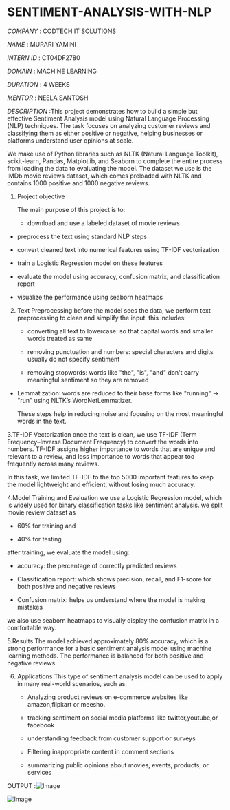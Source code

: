 # SENTIMENT-ANALYSIS-WITH-NLP

*COMPANY* : CODTECH IT SOLUTIONS

*NAME* : MURARI YAMINI

*INTERN ID* : CT04DF2780

*DOMAIN* : MACHINE LEARNING

*DURATION* : 4 WEEKS

*MENTOR* : NEELA SANTOSH

*DESCRIPTION* :This project demonstrates how to build a simple but effective Sentiment Analysis model using Natural Language Processing (NLP) techniques. The task focuses on analyzing customer reviews and classifying them as either positive or negative, helping businesses or platforms understand user opinions at scale.

We make use of Python libraries such as NLTK (Natural Language Toolkit), scikit-learn, Pandas, Matplotlib, and Seaborn to complete the entire process from loading the data to evaluating the model. The dataset we use is the IMDb movie reviews dataset, which comes preloaded with NLTK and contains 1000 positive and 1000 negative reviews. 

1. Project objective  

    The main purpose of this project is to:

   - download and use a labeled dataset of movie reviews

  - preprocess the text using standard NLP steps

  - convert cleaned text into numerical features using TF-IDF vectorization

  - train a Logistic Regression model on these features

   - evaluate the model using accuracy, confusion matrix, and classification report

   - visualize the performance using seaborn heatmaps

2. Text Preprocessing
    before the model sees the data, we perform text preprocessing to clean and simplify the input. this includes:

    - converting all text to lowercase: so that capital words and smaller words treated as same

    - removing punctuation and numbers: special characters and digits usually do not specify sentiment

    - removing stopwords: words like "the", "is", "and" don't carry meaningful sentiment so they are removed

- Lemmatization: words are reduced to their base forms like "running" → "run" using NLTK’s WordNetLemmatizer.

   These steps help in reducing noise and focusing on the most meaningful words in the text.

3.TF-IDF Vectorization
   once the text is clean, we use TF-IDF (Term Frequency–Inverse Document Frequency) to convert the words into numbers. TF-IDF assigns higher importance to words that are unique and relevant to a review, and less importance to words that appear too frequently across many reviews.

   In this task, we limited TF-IDF to the top 5000 important features to keep the model lightweight and efficient, without losing much accuracy.

4.Model Training and Evaluation
   we use a Logistic Regression model, which is widely used for binary classification tasks like sentiment analysis. we split movie review dataset as

  - 60% for training and

  - 40% for testing

   after training, we evaluate the model using:

   - accuracy: the percentage of correctly predicted reviews

   - Classification report: which shows precision, recall, and F1-score for both positive and negative reviews

   - Confusion matrix: helps us understand where the model is making mistakes

   we also use seaborn heatmaps to visually display the confusion matrix in a comfortable way.

5.Results
   The model achieved approximately 80% accuracy, which is a strong performance for a basic sentiment analysis model using machine learning methods. The performance is balanced for both positive and negative reviews

6. Applications
    This type of sentiment analysis model can be used to apply in many real-world scenarios, such as:

    - Analyzing product reviews on e-commerce websites like amazon,flipkart or meesho.

    - tracking sentiment on social media platforms like twitter,youtube,or facebook

     - understanding feedback from customer support or surveys

     - Filtering  inappropriate content in comment sections

     - summarizing public opinions about movies, events, products, or services

OUTPUT :![Image](https://github.com/user-attachments/assets/8f2b647a-8666-4335-9f9e-b671e1e5454c)

![Image](https://github.com/user-attachments/assets/c116a5fa-48d5-4625-acf0-efdefed3c3c4)
